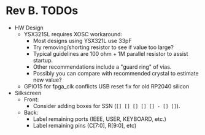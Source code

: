 # Rev B. TODOs

* HW Design
  * YSX321SL requires XOSC workaround:
    * Most designs using YSX321L use 33pF
    * Try removing/shorting resistor to see if value too large?
    * Typical guidelines are 100 ohm + 1M parallel resistor to assist startup.
    * Other recommendations include a "guard ring" of vias.
    * Possibly you can compare with recommended crystal to estimate new value?
  * GPIO15 for fpga_clk conflicts USB reset fix for old RP2040 silicon
* Silkscreen
  * Front:
    * Consider adding boxes for SSN (`[] [] [] [] [] - [] []`).
  * Back:
    * Label remaining ports (IEEE, USER, KEYBOARD, etc.)
    * Label remaining pins (C[7:0], R[9:0], etc)
